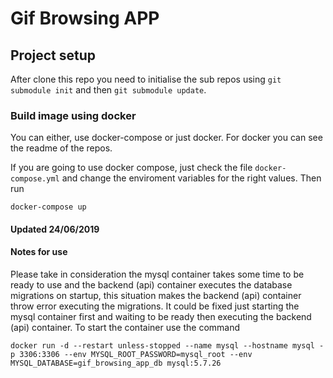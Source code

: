 # Gif Browsing APP

## Project setup

After clone this repo you need to initialise the sub repos using `git submodule init` and then `git submodule update`.

### Build image using docker
You can either, use docker-compose or just docker. For docker you can see the readme of the repos.

If you are going to use docker compose, just check the file `docker-compose.yml` and change the enviroment variables
for the right values. Then run
```
docker-compose up
```

#### Updated 24/06/2019

#### Notes for use

Please take in consideration the mysql container takes some time to be ready to use and the backend (api) container executes the database migrations on startup, this situation makes the backend (api) container throw error executing the migrations. It could be fixed just starting the mysql container first and waiting to be ready then executing the backend (api) container. To start the container use the command

```
docker run -d --restart unless-stopped --name mysql --hostname mysql -p 3306:3306 --env MYSQL_ROOT_PASSWORD=mysql_root --env MYSQL_DATABASE=gif_browsing_app_db mysql:5.7.26
```
